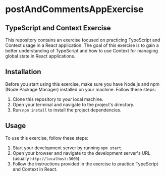 # postAndCommentsAppExercise

## TypeScript and Context Exercise

This repository contains an exercise focused on practicing TypeScript and Context usage in a React application. The goal of this exercise is to gain a better understanding of TypeScript and how to use Context for managing global state in React applications.

## Installation

Before you start using this exercise, make sure you have Node.js and npm (Node Package Manager) installed on your machine. Follow these steps:

1. Clone this repository to your local machine.
2. Open your terminal and navigate to the project's directory.
3. Run `npm install` to install the project dependencies.

## Usage

To use this exercise, follow these steps:

1. Start your development server by running `npm start`.
2. Open your browser and navigate to the development server's URL (usually `http://localhost:3000`).
3. Follow the instructions provided in the exercise to practice TypeScript and Context in React.
